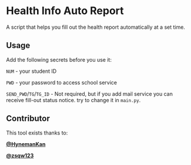 # Health Info Auto Report

A script that helps you fill out the health report automatically at a set time.

## Usage

Add the following secrets before you use it:


`NUM` - your student ID

`PWD` - your password to access school service

`SEND_PWD`/`TG`/`TG_ID` - Not required, but if you add mail service you can receive fill-out status notice. try to change it in `main.py`.

## Contributor
This tool exists thanks to:

[__@HynemanKan__](https://github.com/HynemanKan)

[__@zsqw123__](https://github.com/zsqw123)
